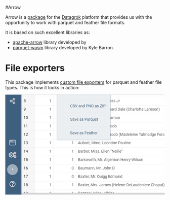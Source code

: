 #Arrow

Arrow is a [package](https://datagrok.ai/help/develop/develop#packages) for the [Datagrok](https://datagrok.ai) platform that provides us with the opportunity to work with parquet and feather file formats. 

It is based on such excellent libraries as:
* [apache-arrow](https://www.npmjs.com/package/apache-arrow) library developed by
* [parquet-wasm](https://www.npmjs.com/package/parquet-wasm) library developed by Kyle Barron.

# File exporters

This package implements [custom file exporters](https://datagrok.ai/help/develop/how-to/file-exporters) for parquet and feather file types. This is how it looks in action:

![](../../packages/Arrow/FileExporters.gif)
